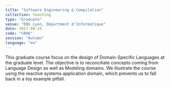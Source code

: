 ```yaml
---
title: "Software Engineering & Compilation"
collection: teaching
type: "Graduate"
venue: "ENS Lyon, Départment d'Informatique"
date: 2017-09-15
code: "CR06"
session: "Autumn"
language: "en"
---
```


This graduate course focus on the design of Domain-Specific
Languages at the graduate level. The objective
is to reconciliate concepts coming from Language Design as well
as Modeling domains. We illustrate the course using the reactive
systems application domain, which prevents us to fall back in a
toy example pitfall.

